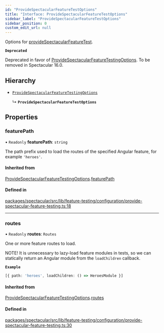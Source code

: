 ```yaml
---
id: "ProvideSpectacularFeatureTestOptions"
title: "Interface: ProvideSpectacularFeatureTestOptions"
sidebar_label: "ProvideSpectacularFeatureTestOptions"
sidebar_position: 0
custom_edit_url: null
---
```


Options for [provideSpectacularFeatureTest](../modules.md#providespectacularfeaturetest).

**`Deprecated`**

Deprecated in favor of [ProvideSpectacularFeatureTestingOptions](ProvideSpectacularFeatureTestingOptions.md).
  To be removed in Spectacular 16.0.

## Hierarchy

- [`ProvideSpectacularFeatureTestingOptions`](ProvideSpectacularFeatureTestingOptions.md)

  ↳ **`ProvideSpectacularFeatureTestOptions`**

## Properties

### featurePath

• `Readonly` **featurePath**: `string`

The path prefix used to load the routes of the specified Angular feature,
for example `'heroes'`.

#### Inherited from

[ProvideSpectacularFeatureTestingOptions](ProvideSpectacularFeatureTestingOptions.md).[featurePath](ProvideSpectacularFeatureTestingOptions.md#featurepath)

#### Defined in

[packages/spectacular/src/lib/feature-testing/configuration/provide-spectacular-feature-testing.ts:18](https://github.com/ngworker/ngworker/blob/b782ad5/packages/spectacular/src/lib/feature-testing/configuration/provide-spectacular-feature-testing.ts#L18)

___

### routes

• `Readonly` **routes**: `Routes`

One or more feature routes to load.

NOTE! It is unnecessary to lazy-load feature modules in tests, so we can
statically return an Angular module from the `loadChildren` callback.

**`Example`**

```typescript
[{ path: 'heroes', loadChildren: () => HeroesModule }]
```

#### Inherited from

[ProvideSpectacularFeatureTestingOptions](ProvideSpectacularFeatureTestingOptions.md).[routes](ProvideSpectacularFeatureTestingOptions.md#routes)

#### Defined in

[packages/spectacular/src/lib/feature-testing/configuration/provide-spectacular-feature-testing.ts:30](https://github.com/ngworker/ngworker/blob/b782ad5/packages/spectacular/src/lib/feature-testing/configuration/provide-spectacular-feature-testing.ts#L30)
